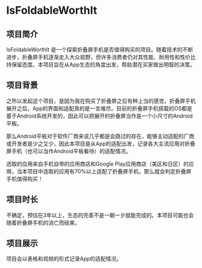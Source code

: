 # IsFoldableWorthIt

## 项目简介

IsFoldableWorthIt 是一个探索折叠屏手机是否值得购买的项目。随着技术的不断进步，折叠屏手机逐渐走入大众视野，但许多消费者仍对其性能、耐用性和性价比持保留态度。本项目旨在从App生态的角度出发，帮助潜在买家做出明智的决策。

## 项目背景

之所以发起这个项目，是因为我在购买了折叠屏之后有种上当的感觉，折叠屏手机展开之后，App的界面和适配真的是一言难尽。目前的折叠屏手机搭载的OS都是基于Android系统开发的，因此可以把展开的折叠屏当作是一个小尺寸的Android平板。

那么Android平板对于软件厂商来说几乎都是会跳过的存在，能够主动适配的厂商或开发者是少之又少，因此本项目是从App的适配出发，记录各大主流应用对折叠屏手机（也可以当作Android平板看待）的适配情况。

选取的应用来自手机自带的应用商店和Google Play应用商店（美区和日区）的应用，当本项目中选取的应用有70%以上适配了折叠屏手机，那么就会判定折叠屏手机值得购买！

## 项目时长

不确定，预估在3年以上，生态的完善不是一朝一夕就能完成的。本项目可能也会随着折叠屏手机的消亡而结束。

## 项目展示

项目会以表格和视频的形式记录App的适配情况。
